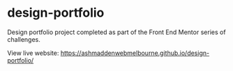 # design-portfolio

Design portfolio project completed as part of the Front End Mentor series of challenges. 

View live website: https://ashmaddenwebmelbourne.github.io/design-portfolio/
